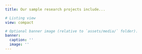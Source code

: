 ```yaml
---
title: Our sample research projects include...

# Listing view
view: compact

# Optional banner image (relative to `assets/media/` folder).
banner:
  caption: ''
  image: ''
---
```

